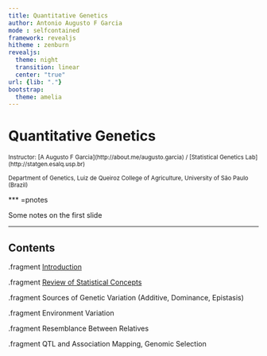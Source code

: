 ```yaml
---
title: Quantitative Genetics
author: Antonio Augusto F Garcia
mode : selfcontained
framework: revealjs
hitheme : zenburn
revealjs:
  theme: night
  transition: linear
  center: "true"
url: {lib: "."}
bootstrap:
  theme: amelia
---
```


# Quantitative Genetics

<small>
Instructor: [A Augusto F Garcia](http://about.me/augusto.garcia)
/ [Statistical Genetics Lab](http://statgen.esalq.usp.br) </small>

<small>Department of Genetics, Luiz de Queiroz College of Agriculture,
University of São Paulo (Brazil)</small>

<script src="http://ajax.googleapis.com/ajax/libs/jquery/1.9.1/jquery.min.js"></script>

*** =pnotes

Some notes on the first slide

---

## Contents

.fragment [Introduction](https://augusto-garcia.github.io/QuantGen-Intro/#/slide-1)

.fragment [Review of Statistical Concepts](https://augusto-garcia.github.io/QuantGen-Stat/#/slide-1)

.fragment Sources of Genetic Variation (Additive, Dominance, Epistasis)

.fragment Environment Variation

.fragment Resemblance Between Relatives

.fragment QTL and Association Mapping, Genomic Selection

